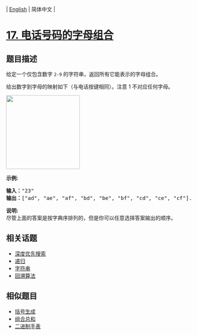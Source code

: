 
| [English](README_EN.md) | 简体中文 |

# [17. 电话号码的字母组合](https://leetcode-cn.com/problems/letter-combinations-of-a-phone-number/)

## 题目描述

<p>给定一个仅包含数字&nbsp;<code>2-9</code>&nbsp;的字符串，返回所有它能表示的字母组合。</p>

<p>给出数字到字母的映射如下（与电话按键相同）。注意 1 不对应任何字母。</p>

<p><img src="https://assets.leetcode-cn.com/aliyun-lc-upload/original_images/17_telephone_keypad.png" style="width: 200px;"></p>

<p><strong>示例:</strong></p>

<pre><strong>输入：</strong>&quot;23&quot;
<strong>输出：</strong>[&quot;ad&quot;, &quot;ae&quot;, &quot;af&quot;, &quot;bd&quot;, &quot;be&quot;, &quot;bf&quot;, &quot;cd&quot;, &quot;ce&quot;, &quot;cf&quot;].
</pre>

<p><strong>说明:</strong><br>
尽管上面的答案是按字典序排列的，但是你可以任意选择答案输出的顺序。</p>


## 相关话题

- [深度优先搜索](https://leetcode-cn.com/tag/depth-first-search)
- [递归](https://leetcode-cn.com/tag/recursion)
- [字符串](https://leetcode-cn.com/tag/string)
- [回溯算法](https://leetcode-cn.com/tag/backtracking)

## 相似题目

- [括号生成](../generate-parentheses/README.md)
- [组合总和](../combination-sum/README.md)
- [二进制手表](../binary-watch/README.md)
